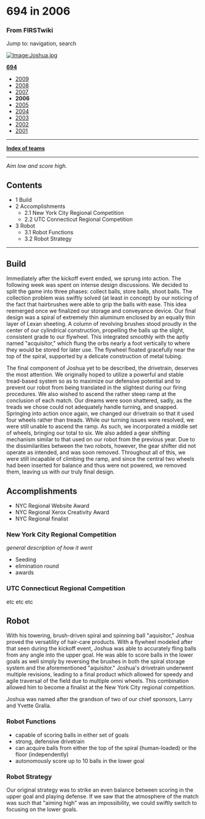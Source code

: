 # 694 in 2006

### From FIRSTwiki

Jump to: navigation, search

[![Image:Joshua.jpg](/media/4/47/Joshua.jpg)](/index.php/Image:Joshua.jpg
"Image:Joshua.jpg" )

**[694](/index.php/694 "694" )**

  * [2009](/index.php/694_in_2009 "694 in 2009" )
  * [2008](/index.php/694_in_2008 "694 in 2008" )
  * [2007](/index.php/694_in_2007 "694 in 2007" )
  * **2006**
  * [2005](/index.php/694_in_2005 "694 in 2005" )
  * [2004](/index.php/694_in_2004 "694 in 2004" )
  * [2003](/index.php/694_in_2003 "694 in 2003" )
  * [2002](/index.php/694_in_2002 "694 in 2002" )
  * [2001](/index.php/694_in_2001 "694 in 2001" )

* * *

**[Index of teams](/index.php/Index_of_teams "Index of teams" )**  
  
---  
  
_Aim low and score high._

## Contents

  * 1 Build
  * 2 Accomplishments
    * 2.1 New York City Regional Competition
    * 2.2 UTC Connecticut Regional Competition
  * 3 Robot
    * 3.1 Robot Functions
    * 3.2 Robot Strategy  
---  
  

## Build

Immediately after the kickoff event ended, we sprung into action. The
following week was spent on intense design discussions. We decided to split
the game into three phases: collect balls, store balls, shoot balls. The
collection problem was swiftly solved (at least in concept) by our noticing of
the fact that hairbrushes were able to grip the balls with ease. This idea
reemerged once we finalized our storage and conveyance device. Our final
design was a spiral of extremely thin aluminum enclosed by an equally thin
layer of Lexan sheeting. A column of revolving brushes stood proudly in the
center of our cylindrical construction, propelling the balls up the slight,
consistent grade to our flywheel. This integrated smoothly with the aptly
named "acquisitor," which flung the orbs nearly a foot vertically to where
they would be stored for later use. The flywheel floated gracefully near the
top of the spiral, supported by a delicate construction of metal tubing.

The final component of Joshua yet to be described, the drivetrain, deserves
the most attention. We originally hoped to utilize a powerful and stable
tread-based system so as to maximize our defensive potential and to prevent
our robot from being translated in the slightest during our firing procedures.
We also wished to ascend the rather steep ramp at the conclusion of each
match. Our dreams were soon shattered, sadly, as the treads we chose could not
adequately handle turning, and snapped. Springing into action once again, we
changed our drivetrain so that it used four wheels rather than treads. While
our turning issues were resolved, we were still unable to ascend the ramp. As
such, we incorporated a middle set of wheels, bringing our total to six. We
also added a gear shifting mechanism similar to that used on our robot from
the previous year. Due to the dissimilarities between the two robots, however,
the gear shifter did not operate as intended, and was soon removed. Throughout
all of this, we were still incapable of climbing the ramp, and since the
central two wheels had been inserted for balance and thus were not powered, we
removed them, leaving us with our truly final design.


## Accomplishments

  * NYC Regional Website Award 
  * NYC Regional Xerox Creativity Award 
  * NYC Regional finalist 


### New York City Regional Competition

_general description of how it went_

  * Seeding 
  * elimination round 
  * awards 


### UTC Connecticut Regional Competition

etc etc etc


## Robot

With his towering, brush-driven spiral and spinning ball "aquisitor," Joshua
proved the versatility of hair-care products. With a flywheel modeled after
that seen during the kickoff event, Joshua was able to accurately fling balls
from any angle into the upper goal. He was able to score balls in the lower
goals as well simply by reversing the brushes in both the spiral storage
system and the aforementioned "aquisitor." Joshua's drivetrain underwent
multiple revisions, leading to a final product which allowed for speedy and
agile traversal of the field due to multiple omni wheels. This combination
allowed him to become a finalist at the New York City regional competition.

Joshua was named after the grandson of two of our chief sponsors, Larry and
Yvette Gralla.


### Robot Functions

  * capable of scoring balls in either set of goals 
  * strong, defensive drivetrain 
  * can acquire balls from either the top of the spiral (human-loaded) or the floor (independently) 
  * autonomously score up to 10 balls in the lower goal 


### Robot Strategy

Our original strategy was to strike an even balance between scoring in the
upper goal and playing defense. If we saw that the atmosphere of the match was
such that "aiming high" was an impossibility, we could swiftly switch to
focusing on the lower goals.

